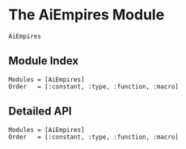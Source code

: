 # The AiEmpires Module

```@docs
AiEmpires
```

## Module Index

```@index
Modules = [AiEmpires]
Order   = [:constant, :type, :function, :macro]
```

## Detailed API

```@autodocs
Modules = [AiEmpires]
Order   = [:constant, :type, :function, :macro]
```

